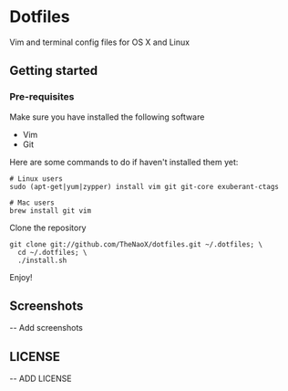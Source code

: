 # Dotfiles

Vim and terminal config files for OS X and Linux


## Getting started

### Pre-requisites

Make sure you have installed the following software

* Vim
* Git

Here are some commands to do if haven't installed them yet:

    # Linux users
    sudo (apt-get|yum|zypper) install vim git git-core exuberant-ctags

    # Mac users
    brew install git vim

Clone the repository

    git clone git://github.com/TheNaoX/dotfiles.git ~/.dotfiles; \
      cd ~/.dotfiles; \
      ./install.sh

Enjoy!

## Screenshots

-- Add screenshots

## LICENSE

-- ADD LICENSE
